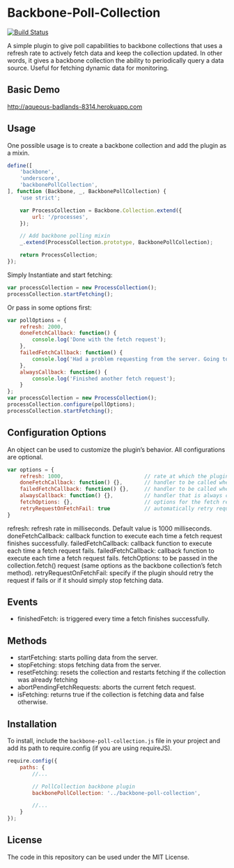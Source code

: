 Backbone-Poll-Collection
==============
[![Build Status](https://travis-ci.org/pedrocatre/backbone-poll-collection.png)](https://travis-ci.org/pedrocatre/backbone-poll-collection)

A simple plugin to give poll capabilities to backbone collections that uses a refresh rate to actively fetch data and keep the collection updated. In other words, it gives a backbone collection the ability to periodically query a data source.
Useful for fetching dynamic data for monitoring.

## Basic Demo

http://aqueous-badlands-8314.herokuapp.com

## Usage

One possible usage is to create a backbone collection and add the plugin as a mixin.

```javascript
define([
    'backbone',
    'underscore',
    'backbonePollCollection',
], function (Backbone, _, BackbonePollCollection) {
    'use strict';

    var ProcessCollection = Backbone.Collection.extend({
        url: '/processes',
    });

    // Add backbone polling mixin
    _.extend(ProcessCollection.prototype, BackbonePollCollection);

    return ProcessCollection;
});
```

Simply Instantiate and start fetching:

```javascript
var processCollection = new ProcessCollection();
processCollection.startFetching();
```

Or pass in some options first:

```javascript
var pollOptions = {
    refresh: 2000,
    doneFetchCallback: function() {
        console.log('Done with the fetch request');
    },
    failedFetchCallback: function() {
        console.log('Had a problem requesting from the server. Going to keep trying.');
    },
    alwaysCallback: function() {
        console.log('Finished another fetch request');
    }
};
var processCollection = new ProcessCollection();
processCollection.configure(pollOptions);
processCollection.startFetching();
```

## Configuration Options

An object can be used to customize the plugin’s behavior. All configurations are optional.

```javascript
var options = {
    refresh: 1000,                          // rate at which the plugin fetches data
    doneFetchCallback: function() {},       // handler to be called when the Deferred object is resolved
    failedFetchCallback: function() {},     // handler to be called when the Deferred object is rejected
    alwaysCallback: function() {},          // handler that is always called when the fetch request finishes
    fetchOptions: {},                       // options for the fetch request
    retryRequestOnFetchFail: true           // automatically retry request on fetch failure
}
```

refresh: refresh rate in milliseconds. Default value is 1000 milliseconds.
doneFetchCallback: callback function to execute each time a fetch request finishes successfully.
failedFetchCallback: callback function to execute each time a fetch request fails.
failedFetchCallback: callback function to execute each time a fetch request fails.
fetchOptions: to be passed in the collection.fetch() request (same options as the backbone collection’s fetch method).
retryRequestOnFetchFail: specify if the plugin should retry the request if fails or if it should simply stop fetching data.

## Events

* finishedFetch: is triggered every time a fetch finishes successfully.

## Methods

* startFetching: starts polling data from the server.
* stopFetching: stops fetching data from the server.
* resetFetching: resets the collection and restarts fetching if the collection was already fetching
* abortPendingFetchRequests: aborts the current fetch request.
* isFetching: returns true if the collection is fetching data and false otherwise.

## Installation

To install, include the `backbone-poll-collection.js` file in your project and add its path to require.config (if you are using requireJS).

```javascript
require.config({
    paths: {
        //...

        // PollCollection backbone plugin
        backbonePollCollection: '../backbone-poll-collection',

        //...
    }
});
```

## License

The code in this repository can be used under the MIT License.